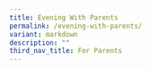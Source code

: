 ```yaml
---
title: Evening With Parents
permalink: /evening-with-parents/
variant: markdown
description: ""
third_nav_title: For Parents
---
```

